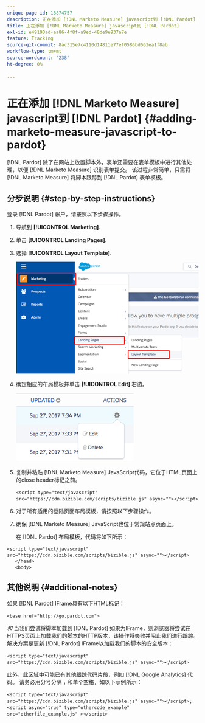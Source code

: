 ```yaml
---
unique-page-id: 18874757
description: 正在添加 [!DNL Marketo Measure] javascript到 [!DNL Pardot] - [!DNL Marketo Measure]  — 产品文档
title: 正在添加 [!DNL Marketo Measure] javascript到 [!DNL Pardot]
exl-id: e49190ad-aa86-4f8f-a9ed-48de9e937a7e
feature: Tracking
source-git-commit: 8ac315e7c4110d14811e77ef0586bd663ea1f8ab
workflow-type: tm+mt
source-wordcount: '238'
ht-degree: 0%

---
```


# 正在添加 [!DNL Marketo Measure] javascript到 [!DNL Pardot] {#adding-marketo-measure-javascript-to-pardot}

[!DNL Pardot] 除了在网站上放置脚本外，表单还需要在表单模板中进行其他处理，以便 [!DNL Marketo Measure] 识别表单提交。 该过程非常简单，只需将 [!DNL Marketo Measure] 将脚本跟踪到 [!DNL Pardot] 表单模板。

## 分步说明 {#step-by-step-instructions}

登录 [!DNL Pardot] 帐户，请按照以下步骤操作。

1. 导航到 **[!UICONTROL Marketing]**.

1. 单击 **[!UICONTROL Landing Pages]**.

1. 选择 **[!UICONTROL Layout Template]**.

   ![](assets/1-3.png)

1. 确定相应的布局模板并单击 **[!UICONTROL Edit]** 右边。

   ![](assets/2-1.png)

1. 复制并粘贴 [!DNL Marketo Measure] JavaScript代码，它位于HTML页面上的close header标记之前。

   `<script type="text/javascript" src="https://cdn.bizible.com/scripts/bizible.js" async=""></script>`

1. 对于所有适用的登陆页面布局模板，请按照以下步骤操作。

1. 确保 [!DNL Marketo Measure] JavaScript也位于常规站点页面上。

   在 [!DNL Pardot] 布局模板，代码将如下所示：

```text
<script type="text/javascript" src="https://cdn.bizible.com/scripts/bizible.js" async=""></script>
   </head>
   <body>
```

## 其他说明 {#additional-notes}

如果 [!DNL Pardot] IFrame具有以下HTML标记：

`<base href="http://go.pardot.com">`

_和_ 当我们尝试将脚本加载到 [!DNL Pardot] 如果为IFrame，则浏览器将尝试在HTTPS页面上加载我们的脚本的HTTP版本，该操作将失败并阻止我们进行跟踪。 解决方案是更新 [!DNL Pardot] IFrame以加载我们的脚本的安全版本：

`<script type="text/javascript" src="https://cdn.bizible.com/scripts/bizible.js" async=""></script>`

此外，此区域中可能已有其他跟踪代码片段，例如 [!DNL Google Analytics] 代码。 请务必用分号分隔 `;` 和单个空格，如以下示例所示：

`<script type="text/javascript" src="https://cdn.bizible.com/scripts/bizible.js" async=""></script>; <script async="true" type="othercode_example" src="otherfile_example.js" ></script>`
